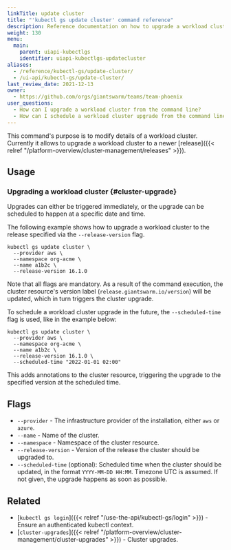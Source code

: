```yaml
---
linkTitle: update cluster 
title: "'kubectl gs update cluster' command reference"
description: Reference documentation on how to upgrade a workload cluster using kubectl-gs.
weight: 130
menu:
  main:
    parent: uiapi-kubectlgs
    identifier: uiapi-kubectlgs-updatecluster
aliases:
  - /reference/kubectl-gs/update-cluster/
  - /ui-api/kubectl-gs/update-cluster/
last_review_date: 2021-12-13
owner:
  - https://github.com/orgs/giantswarm/teams/team-phoenix
user_questions:
  - How can I upgrade a workload cluster from the command line?
  - How can I schedule a workload cluster upgrade from the command line?
---
```


This command's purpose is to modify details of a workload cluster. Currently it allows to upgrade a workload cluster to a newer [release]({{< relref "/platform-overview/cluster-management/releases" >}}).

## Usage

### Upgrading a workload cluster {#cluster-upgrade}

Upgrades can either be triggered immediately, or the upgrade can be scheduled to happen at a specific date and time.

The following example shows how to upgrade a workload cluster to the release specified via the `--release-version` flag.

```nohighlight
kubectl gs update cluster \
  --provider aws \
  --namespace org-acme \
  --name a1b2c \
  --release-version 16.1.0
```

Note that all flags are mandatory. As a result of the command execution, the cluster resource's version label (`release.giantswarm.io/version`) will be updated, which in turn triggers the cluster upgrade.

To schedule a workload cluster upgrade in the future, the `--scheduled-time` flag is used, like in the example below:

```nohighlight
kubectl gs update cluster \
  --provider aws \
  --namespace org-acme \
  --name a1b2c \
  --release-version 16.1.0 \
  --scheduled-time "2022-01-01 02:00"
```

This adds annotations to the cluster resource, triggering the upgrade to the specified version at the scheduled time.

## Flags

- `--provider` - The infrastructure provider of the installation, either `aws` or `azure`.
- `--name` - Name of the cluster.
- `--namespace` - Namespace of the cluster resource.
- `--release-version` - Version of the release the cluster should be upgraded to.
- `--scheduled-time` (optional): Scheduled time when the cluster should be updated, in the format `YYYY-MM-DD HH:MM`. Timezone UTC is assumed. If not given, the upgrade happens as soon as possible.

## Related

- [`kubectl gs login`]({{< relref "/use-the-api/kubectl-gs/login" >}}) - Ensure an authenticated kubectl context.
- [`cluster-upgrades`]({{< relref "/platform-overview/cluster-management/cluster-upgrades" >}}) - Cluster upgrades.
